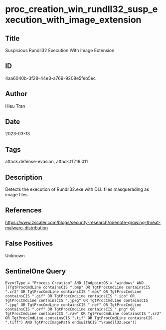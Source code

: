 # proc_creation_win_rundll32_susp_execution_with_image_extension

## Title
Suspicious Rundll32 Execution With Image Extension

## ID
4aa6040b-3f28-44e3-a769-9208e5feb5ec

## Author
Hieu Tran

## Date
2023-03-13

## Tags
attack.defense-evasion, attack.t1218.011

## Description
Detects the execution of Rundll32.exe with DLL files masquerading as image files

## References
https://www.zscaler.com/blogs/security-research/onenote-growing-threat-malware-distribution

## False Positives
Unknown

## SentinelOne Query
```
EventType = "Process Creation" AND (EndpointOS = "windows" AND ((TgtProcCmdLine containsCIS ".bmp" OR TgtProcCmdLine containsCIS ".cr2" OR TgtProcCmdLine containsCIS ".eps" OR TgtProcCmdLine containsCIS ".gif" OR TgtProcCmdLine containsCIS ".ico" OR TgtProcCmdLine containsCIS ".jpeg" OR TgtProcCmdLine containsCIS ".jpg" OR TgtProcCmdLine containsCIS ".nef" OR TgtProcCmdLine containsCIS ".orf" OR TgtProcCmdLine containsCIS ".png" OR TgtProcCmdLine containsCIS ".raw" OR TgtProcCmdLine containsCIS ".sr2" OR TgtProcCmdLine containsCIS ".tif" OR TgtProcCmdLine containsCIS ".tiff") AND TgtProcImagePath endswithCIS "\rundll32.exe"))

```